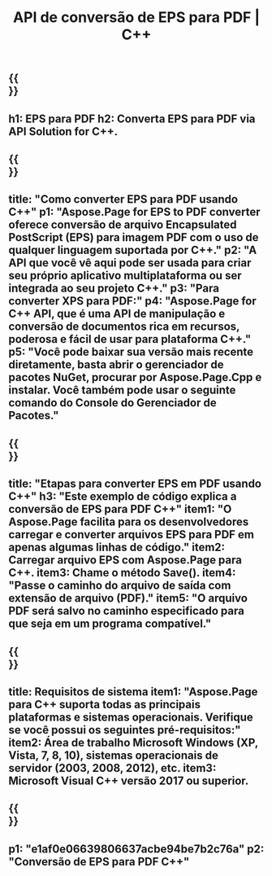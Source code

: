 ﻿---
translation: true
template: /_templates/_conversion-child-cpp.md
title: API de conversão de EPS para PDF | C++
url: /cpp/conversion/eps-to-pdf/
description: Conversão de EPS para PDF fornecida por Aspose.Page para solução C++ API. Funciona em C++ Runtime Environment para Windows de 32 bits, Windows de 64 bits e Linux de 64 bits.
informat: EPS
outformat: PDF
otherformats: XPS PS
---

{{<section banner>}}
---
h1: EPS para PDF
h2: Converta EPS para PDF via API Solution for C++.
---

{{<section overview>}}
---
title: "Como converter EPS para PDF usando C++"
p1: "Aspose.Page for EPS to PDF converter oferece conversão de arquivo Encapsulated PostScript (EPS) para imagem PDF com o uso de qualquer linguagem suportada por C++."
p2: "A API que você vê aqui pode ser usada para criar seu próprio aplicativo multiplataforma ou ser integrada ao seu projeto C++."
p3: "Para converter XPS para PDF:"
p4: "Aspose.Page for C++ API, que é uma API de manipulação e conversão de documentos rica em recursos, poderosa e fácil de usar para plataforma C++."
p5: "Você pode baixar sua versão mais recente diretamente, basta abrir o gerenciador de pacotes NuGet, procurar por Aspose.Page.Cpp e instalar. Você também pode usar o seguinte comando do Console do Gerenciador de Pacotes."
---

{{<section feature1>}}
---
title: "Etapas para converter EPS em PDF usando C++"
h3: "Este exemplo de código explica a conversão de EPS para PDF C++"
item1: "O Aspose.Page facilita para os desenvolvedores carregar e converter arquivos EPS para PDF em apenas algumas linhas de código."
item2: Carregar arquivo EPS com Aspose.Page para C++.
item3: Chame o método Save().
item4: "Passe o caminho do arquivo de saída com extensão de arquivo (PDF)."
item5: "O arquivo PDF será salvo no caminho especificado para que seja em um programa compatível."
---

{{<section feature2>}}
---
title: Requisitos de sistema
item1: "Aspose.Page para C++ suporta todas as principais plataformas e sistemas operacionais. Verifique se você possui os seguintes pré-requisitos:"
item2: Área de trabalho Microsoft Windows (XP, Vista, 7, 8, 10), sistemas operacionais de servidor (2003, 2008, 2012), etc.
item3: Microsoft Visual C++ versão 2017 ou superior.
---

{{<section gist>}}
---
p1: "e1af0e06639806637acbe94be7b2c76a"
p2: "Conversão de EPS para PDF C++"
---
